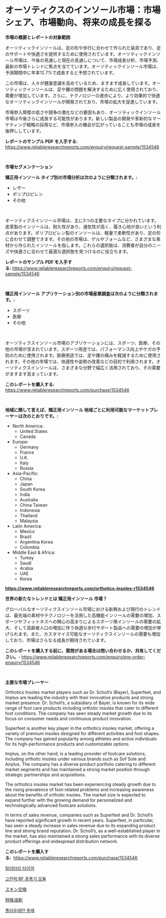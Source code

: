 <p><h1>オーソティクスのインソール市場：市場シェア、市場動向、将来の成長を探る</h1></p><p><strong>市場の概要とレポートの対象範囲</strong></p>
<p><p>オーソティックインソールは、足の形や歩行に合わせて作られた装具であり、足のサポートや快適さを提供するために使用されています。オーソティックインソール市場は、今後の見通しと現在の見通しについて、市場成長分析、市場予測、最新の市場トレンドに焦点を当てています。オーソティックインソール市場は、予測期間中に年率12.7%で成長すると予想されています。</p><p>この市場は、人々が健康意識を高めているため、ますます成長しています。オーソティックインソールは、足や腰の問題を解決するために広く使用されており、需要が増加しています。さらに、テクノロジーの進歩により、より効果的で快適なオーソティックインソールが開発されており、市場の拡大を促進しています。</p><p>市場参入障壁の低さや競争の激化などの要因もあり、オーソティックインソール市場は今後さらに成長する可能性があります。新しい製品の開発や革新的なマーケティング戦略の採用など、市場参入の機会が広がっていることも市場の成長を後押ししています。</p></p>
<p><strong>レポートのサンプル PDF を入手する:</strong> <a href="https://www.reliableresearchreports.com/enquiry/request-sample/1534546">https://www.reliableresearchreports.com/enquiry/request-sample/1534546</a></p>
<p>&nbsp;</p>
<p><strong>市場セグメンテーション</strong></p>
<p><strong>矯正用インソール タイプ別の市場分析は次のように分類されます。:</strong></p>
<p><ul><li>レザー</li><li>ポリプロピレン</li><li>その他</li></ul></p>
<p>&nbsp;</p>
<p><p>オーソティクスインソール市場は、主に3つの主要なタイプに分かれています。皮革製のインソールは、耐久性があり、通気性が高く、履き心地が良いという利点があります。ポリプロピレン製のインソールは、軽量で柔軟性があり、足の形に合わせて調整できます。その他の市場は、ゲルやフォームなど、さまざまな素材から作られたインソールを指します。これらの選択肢は、消費者が自分のニーズや快適さに合わせて最適な選択肢を見つけるのに役立ちます。</p></p>
<p><strong>レポートのサンプル PDF を入手する:</strong>&nbsp;<a href="https://www.reliableresearchreports.com/enquiry/request-sample/1534546">https://www.reliableresearchreports.com/enquiry/request-sample/1534546</a></p>
<p>&nbsp;</p>
<p><strong> 矯正用インソール アプリケーション別の市場産業調査は次のように分類されます。:</strong></p>
<p><ul><li>スポーツ</li><li>医療</li><li>その他</li></ul></p>
<p>&nbsp;</p>
<p><p>オーソティクスインソール市場のアプリケーションには、スポーツ、医療、その他の市場が含まれています。スポーツ用途では、パフォーマンス向上やケガの予防のために使用されます。医療用途では、足や踵の痛みを軽減するために使用されます。その他の市場では、快適性や姿勢の改善などの目的で利用されます。オーソティクスインソールは、さまざまな分野で幅広く活用されており、その需要がますます高まっています。</p></p>
<p><strong>このレポートを購入する:</strong>&nbsp; <a href="https://www.reliableresearchreports.com/purchase/1534546">https://www.reliableresearchreports.com/purchase/1534546</a></p>
<p>&nbsp;</p>
<p><strong>地域に関して言えば、矯正用インソール 地域ごとに利用可能なマーケットプレーヤーは次のとおりです。:</strong></p>
<p><ul>
    <li>
        North America:
        <ul>
            <li>United States</li>
            <li>Canada</li>
        </ul>
    </li>
    <li>
        Europe:
        <ul>
            <li>Germany</li>
            <li>France</li>
            <li>U.K.</li>
            <li>Italy</li>
            <li>Russia</li>
        </ul>
    </li>
    <li>
        Asia-Pacific:
        <ul>
            <li>China</li>
            <li>Japan</li>
            <li>South Korea</li>
            <li>India</li>
            <li>Australia</li>
            <li>China Taiwan</li>
            <li>Indonesia</li>
            <li>Thailand</li>
            <li>Malaysia</li>
        </ul>
    </li>
    <li>
        Latin America:
        <ul>
            <li>Mexico</li>
            <li>Brazil</li>
            <li>Argentina Korea</li>
            <li>Colombia</li>
        </ul>
    </li>
    <li>
        Middle East & Africa:
        <ul>
            <li>Turkey</li>
            <li>Saudi</li>
            <li>Arabia</li>
            <li>UAE</li>
            <li>Korea</li>
        </ul>
    </li>
    </ul></p>
<p><strong><a href="https://www.reliableresearchreports.com/orthotics-insoles-r1534546">https://www.reliableresearchreports.com/orthotics-insoles-r1534546</a></strong>&nbsp;</p>
<p><strong>世界の新たなトレンドとは 矯正用インソール 市場？</strong></p>
<p><p>グローバルなオーソティクスインソール市場における新興および現行のトレンドは、最先端の素材やテクノロジーを活用した高機能インソールの需要の増加、スポーツやフィットネスへの関心の高まりによるスポーツ用インソールの需要の拡大、そして高齢者人口の増加に伴う快適な歩行サポート製品への需要の増加が挙げられます。また、カスタマイズ可能なオーソティクスインソールの需要も増加しており、市場はさらなる成長が期待されています。</p></p>
<p><strong>このレポートを購入する前に、質問がある場合は問い合わせるか、共有してください。</strong>- <a href="https://www.reliableresearchreports.com/enquiry/pre-order-enquiry/1534546">https://www.reliableresearchreports.com/enquiry/pre-order-enquiry/1534546</a></p>
<p>&nbsp;</p>
<p><strong>主要な市場プレーヤー</strong></p>
<p><p>Orthotics Insoles market players such as Dr. Scholl’s (Bayer), Superfeet, and Implus are leading the industry with their innovative products and strong market presence. Dr. Scholl’s, a subsidiary of Bayer, is known for its wide range of foot care products including orthotic insoles that cater to different foot conditions. The company has seen steady market growth due to its focus on consumer needs and continuous product innovation.</p><p>Superfeet is another key player in the orthotics insoles market, offering a variety of premium insoles designed for different activities and foot shapes. The company has gained popularity among athletes and active individuals for its high-performance products and customizable options.</p><p>Implus, on the other hand, is a leading provider of footcare solutions, including orthotic insoles under various brands such as Sof Sole and Airplus. The company has a diverse product portfolio catering to different market segments and has maintained a strong market position through strategic partnerships and acquisitions.</p><p>The orthotics insoles market has been experiencing steady growth due to the rising prevalence of foot-related problems and increasing awareness about the benefits of orthotic insoles. The market size is expected to expand further with the growing demand for personalized and technologically advanced footcare solutions.</p><p>In terms of sales revenue, companies such as Superfeet and Dr. Scholl’s have reported significant growth in recent years. Superfeet, in particular, has seen a steady increase in sales revenue due to its expanding product line and strong brand reputation. Dr. Scholl’s, as a well-established player in the market, has also maintained a strong sales performance with its diverse product offerings and widespread distribution network.</p></p>
<p><strong>このレポートを購入する:</strong>&nbsp;&nbsp;<a href="https://www.reliableresearchreports.com/purchase/1534546">https://www.reliableresearchreports.com/purchase/1534546</a></p>
<p><p><a href="https://github.com/KellyLyncyh543964/Market-Research-Report-List-1/blob/main/245682916358.md">밀리터리 타이어</a></p><p><a href="https://medium.com/@bustersipes981/%EA%B3%A0%EC%B6%9C%EB%A0%A5-rf-%EC%95%B0%ED%94%84-%EB%AA%A8%EB%93%88-%EC%8B%9C%EC%9E%A5%EC%9D%80-%EC%8B%9C%EC%9E%A5-%EC%A0%90%EC%9C%A0%EC%9C%A8-%EA%B7%9C%EB%AA%A8-%EB%B0%8F-2031%EB%85%84%EA%B9%8C%EC%A7%80%EC%9D%98-%EC%98%88%EC%83%81-%EC%98%88%EC%B8%A1%EC%97%90-%EC%B4%88%EC%A0%90%EC%9D%84-%EB%A7%9E%EC%B6%A5%EB%8B%88%EB%8B%A4-f2f5a6e6c037">고전력 RF 증폭기 모듈</a></p><p><a href="https://medium.com/@maureenbiologist34/%E7%9A%AE%E8%86%9A%E7%BD%AE%E6%8F%9B%E5%B8%82%E5%A0%B4-%E7%AB%B6%E4%BA%89%E5%88%86%E6%9E%90-%E5%B8%82%E5%A0%B4%E3%83%88%E3%83%AC%E3%83%B3%E3%83%89%E3%81%A82031%E5%B9%B4%E3%81%BE%E3%81%A7%E3%81%AE%E4%BA%88%E6%B8%AC-190ceaa32983">スキン交換</a></p><p><a href="https://github.com/oqxogxyvqe90775/Market-Research-Report-List-1/blob/main/906959818070.md">特殊溶剤</a></p><p><a href="https://github.com/laholand/Market-Research-Report-List-3/blob/main/522755716359.md">폴리우레탄 촉매</a></p></p>